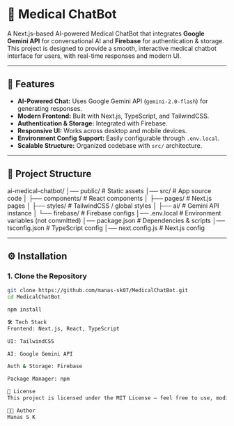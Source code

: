 # 🏥 Medical ChatBot

A Next.js-based AI-powered Medical ChatBot that integrates **Google Gemini API** for conversational AI and **Firebase** for authentication & storage.  
This project is designed to provide a smooth, interactive medical chatbot interface for users, with real-time responses and modern UI.

---

## 🚀 Features

- **AI-Powered Chat:** Uses Google Gemini API (`gemini-2.0-flash`) for generating responses.
- **Modern Frontend:** Built with Next.js, TypeScript, and TailwindCSS.
- **Authentication & Storage:** Integrated with Firebase.
- **Responsive UI:** Works across desktop and mobile devices.
- **Environment Config Support:** Easily configurable through `.env.local`.
- **Scalable Structure:** Organized codebase with `src/` architecture.

---

## 📂 Project Structure

ai-medical-chatbot/
│── public/ # Static assets
│── src/ # App source code
│ ├── components/ # React components
│ ├── pages/ # Next.js pages
│ ├── styles/ # TailwindCSS / global styles
│ ├── ai/ # Gemini API instance
│ └── firebase/ # Firebase configs
│── .env.local # Environment variables (not committed)
│── package.json # Dependencies & scripts
│── tsconfig.json # TypeScript config
│── next.config.js # Next.js config


---

## ⚙️ Installation

### **1. Clone the Repository**
```bash
git clone https://github.com/manas-sk07/MedicalChatBot.git
cd MedicalChatBot

npm install

🛠️ Tech Stack
Frontend: Next.js, React, TypeScript

UI: TailwindCSS

AI: Google Gemini API

Auth & Storage: Firebase

Package Manager: npm

📜 License
This project is licensed under the MIT License – feel free to use, modify, and distribute.

👨‍💻 Author
Manas S K


